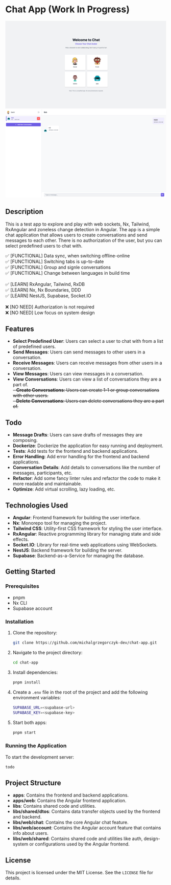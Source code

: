 # Chat App (Work In Progress)

![Chat App - Login Page](./apps/web/public/image1.png)
![Chat App - Core](./apps/web/public/image2.png)


## Description

This is a test app to explore and play with web sockets, Nx, Tailwind, RxAngular and zoneless change detection in 
Angular. The app is a simple chat application that allows users to create conversations and send messages to each other.
There is no authorization of the user, but you can select predefined users to chat with.

✅ [FUNCTIONAL] Data sync, when switching offline-online<br>
✅ [FUNCTIONAL] Switching tabs is up-to-date<br>
✅ [FUNCTIONAL] Group and signle conversations<br>
✅ [FUNCTIONAL] Change between languages in build time<br>
<br>
✅ [LEARN] RxAngular, Tailwind, RxDB<br>
✅ [LEARN] Nx, Nx Boundaries, DDD<br>
✅ [LEARN] NestJS, Supabase, Socket.IO<br>
<br>
❌ [NO NEED] Authorization is not required<br>
❌ [NO NEED] Low focus on system design<br>


## Features
- **Select Predefined User**: Users can select a user to chat with from a list of predefined users.
- **Send Messages**: Users can send messages to other users in a conversation.
- **Receive Messages**: Users can receive messages from other users in a conversation.
- **View Messages**: Users can view messages in a conversation.
- **View Conversations**: Users can view a list of conversations they are a part of.<br>
~~- **Create Conversations**: Users can create 1-1 or group conversations with other users.~~ <br>
~~- **Delete Conversations**: Users can delete conversations they are a part of.~~

## Todo
- **Message Drafts**: Users can save drafts of messages they are composing.
- **Dockerize**: Dockerize the application for easy running and deployment.
- **Tests**: Add tests for the frontend and backend applications.
- **Error Handling**: Add error handling for the frontend and backend applications.
- **Conversation Details**: Add details to conversations like the number of messages, participants, etc.
- **Refactor**: Add some fancy linter rules and refactor the code to make it more readable and maintainable.
- **Optimize**: Add virtual scrolling, lazy loading, etc.
## Technologies Used
- **Angular**: Frontend framework for building the user interface.
- **Nx**: Monorepo tool for managing the project.
- **Tailwind CSS**: Utility-first CSS framework for styling the user interface.
- **RxAngular**: Reactive programming library for managing state and side effects.
- **Socket.IO**: Library for real-time web applications using WebSockets.
- **NestJS**: Backend framework for building the server.
- **Supabase**: Backend-as-a-Service for managing the database.

## Getting Started

### Prerequisites
- pnpm
- Nx CLI
- Supabase account

### Installation
1. Clone the repository:
    ```bash
    git clone https://github.com/michalgrzegorczyk-dev/chat-app.git
    ```
2. Navigate to the project directory:
    ```bash
    cd chat-app
    ```
3. Install dependencies:
    ```bash
    pnpm install
    ```
4. Create a `.env` file in the root of the project and add the following environment variables:
    ```bash
    SUPABASE_URL=<supabase-url>
    SUPABASE_KEY=<supabase-key>
    ```
5. Start both apps:
    ```bash
    pnpm start
    ```

### Running the Application
To start the development server:
```bash
todo
```

## Project Structure

- **apps**: Contains the frontend and backend applications.
- **apps/web**: Contains the Angular frontend application.
- **libs**: Contains shared code and utilities.
- **libs/shared/dtos**: Contains data transfer objects used by the frontend and backend.
- **libs/web/chat**: Contains the core Angular chat feature.
- **libs/web/account**: Contains the Angular account feature that contains info about users.
- **libs/web/shared**: Contains shared code and utilities like auth, design-system or configurations used by the Angular frontend.


## License

This project is licensed under the MIT License. See the `LICENSE` file for details.
